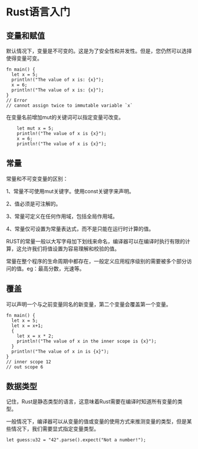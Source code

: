 # Rust语言入门

## 变量和赋值

默认情况下，变量是不可变的。这是为了安全性和并发性。但是，您仍然可以选择使得变量可变。

```
fn main() {
  let x = 5;
  println!("The value of x is: {x}");
  x = 6;
  println!("The value of x is: {x}");
}
// Error 
// cannot assign twice to immutable variable `x`
```

在变量名前增加mut的关键词可以指定变量可改变。

```
    let mut x = 5;
    println!("The value of x is {x}");
    x = 6;
    println!("The value of x is {x}");
```

## 常量

常量和不可变变量的区别：

1、常量不可使用mut关键字。使用const关键字来声明。

2、值必须是可注解的。

3、常量可定义在任何作用域，包括全局作用域。

4、常量仅可设置为常量表达式，而不是只能在运行时计算的值。

RUST的常量一般以大写字母加下划线来命名，编译器可以在编译时执行有限的计算，这允许我们将值设置为容易理解和校验的值。

常量在整个程序的生命周期中都存在，一般定义应用程序级别的需要被多个部分访问的值。eg：最高分数，光速等。

## 覆盖

可以声明一个与之前变量同名的新变量，第二个变量会覆盖第一个变量。

```
fn main() {
  let x = 5;
  let x = x+1;
  {
    let x = x * 2;
    println!("The value of x in the inner scope is {x}");
  }
  println!("The value of x in is {x}");
}
// inner scope 12
// out scope 6
```

## 数据类型

记住，Rust是静态类型的语言，这意味着Rust需要在编译时知道所有变量的类型。

一般情况下，编译器可以从变量的值或变量的使用方式来推测变量的类型，但是某些情况下，我们需要显式指定变量类型。

```
let guess:u32 = "42".parse().expect("Not a number!");
```

